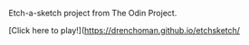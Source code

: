 Etch-a-sketch project from The Odin Project.

[Click here to play!](https://drenchoman.github.io/etchsketch/
